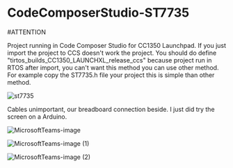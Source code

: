 # CodeComposerStudio-ST7735

#ATTENTION

Project running in Code Composer Studio for CC1350 Launchpad. If you just import the project to CCS doesn't work the project. You should do define "tirtos_builds_CC1350_LAUNCHXL_release_ccs" because project run in RTOS after import, you can't want this method you can use other method. For example copy the ST7735.h file your project this is simple than other method. 

![st7735](https://user-images.githubusercontent.com/58117960/201872901-4a890e25-c713-4aea-87e9-642263738467.png)

Cables unimportant, our breadboard connection beside. I just did try the screen on a Arduino.

![MicrosoftTeams-image](https://user-images.githubusercontent.com/58117960/201874370-01e2f87f-2f7c-4c65-88ae-f5d693b87c3e.png)

![MicrosoftTeams-image (1)](https://user-images.githubusercontent.com/58117960/201874397-1a01472b-3663-4c0e-abec-f63d97672fc5.png)

![MicrosoftTeams-image (2)](https://user-images.githubusercontent.com/58117960/201874432-e2770e3f-4fcb-43c7-b80c-ceecb81acafc.png)


